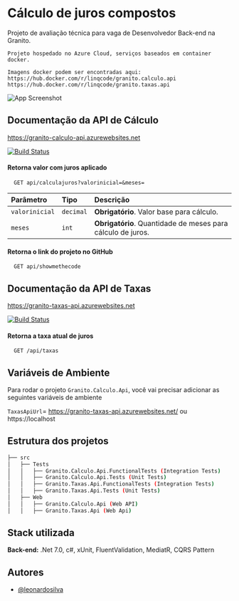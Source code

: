 
# Cálculo de juros compostos

Projeto de avaliação técnica para vaga de Desenvolvedor Back-end na Granito.
```
Projeto hospedado no Azure Cloud, serviços baseados em container docker.

Imagens docker podem ser encontradas aqui:
https://hub.docker.com/r/linqcode/granito.calculo.api
https://hub.docker.com/r/linqcode/granito.taxas.api

````




![App Screenshot](https://live.staticflickr.com/65535/52608330613_20fd59012e_c.jpg)


## Documentação da API de Cálculo
https://granito-calculo-api.azurewebsites.net

[![Build Status](https://dev.azure.com/linqcode/Schedule%20App/_apis/build/status/leonardo-linqcode.Granito.Calculo?branchName=master)](https://dev.azure.com/linqcode/Schedule%20App/_build/latest?definitionId=3&branchName=master)

#### Retorna valor com juros aplicado

```http
  GET api/calculajuros?valorinicial=&meses=
```

| Parâmetro   | Tipo       | Descrição                           |
| :---------- | :--------- | :---------------------------------- |
| `valorinicial` | `decimal` | **Obrigatório**. Valor base para cálculo. |
| `meses` | `int` | **Obrigatório**. Quantidade de meses para cálculo de juros. |

#### Retorna o link do projeto no GitHub

```http
  GET api/showmethecode
```

## Documentação da API de Taxas
https://granito-taxas-api.azurewebsites.net

[![Build Status](https://dev.azure.com/linqcode/Schedule%20App/_apis/build/status/leonardo-linqcode.Granito.Taxas?branchName=master)](https://dev.azure.com/linqcode/Schedule%20App/_build/latest?definitionId=2&branchName=master)

#### Retorna a taxa atual de juros

```http
  GET /api/taxas
```
## Variáveis de Ambiente

Para rodar o projeto `Granito.Calculo.Api`, você vai precisar adicionar as seguintes variáveis de ambiente

`TaxasApiUrl`= https://granito-taxas-api.azurewebsites.net/ ou https://localhost

## Estrutura dos projetos
```bash
├── src
│   ├── Tests
│   │   ├── Granito.Calculo.Api.FunctionalTests (Integration Tests)
│   │   ├── Granito.Calculo.Api.Tests (Unit Tests)
│   │   ├── Granito.Taxas.Api.FunctionalTests (Integration Tests)
│   │   ├── Granito.Taxas.Api.Tests (Unit Tests)
│   ├── Web
│   │   ├── Granito.Calculo.Api (Web API)
│   │   ├── Granito.Taxas.Api (Web Api)
```

## Stack utilizada

**Back-end:** .Net 7.0, c#, xUnit, FluentValidation, MediatR, CQRS Pattern
## Autores

- [@leonardosilva](https://www.github.com/leonardo-linqcode)

